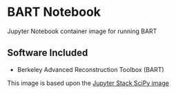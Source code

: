 # BART Notebook
Jupyter Notebook container image for running BART

## Software Included
- Berkeley Advanced Reconstruction Toolbox (BART)

This image is based upon the [Jupyter Stack SciPy image](https://github.com/jupyter/docker-stacks/tree/main/images/scipy-notebook)
